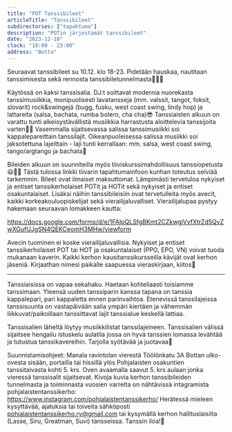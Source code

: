 ```yaml
---
title: "POT Tanssibileet"
articleTitle: "Tanssibileet"
subdirectories: ["tapahtuma"]
description: "POTin järjestämät tanssibileet"
date: "2023-12-10"
clock: "18:00 - 23:00"
address: "Botta"
---
```


Seuraavat tanssibileet su 10.12. klo 18-23. Pidetään hauskaa, nautitaan tanssimisesta sekä rennosta tanssibiletunnelmasta💃🕺🎉

Käytössä on kaksi tanssisalia. DJ:t soittavat modernia nuorekasta tanssimusiikkia, monipuolisesti lavatansseja (mm. valssit, tangot, foksit, slovarit) rock&swingejä (bugg, fusku, west coast swing, lindy hop) ja lattareita (salsa, bachata, rumba bolero, cha cha)😎
Tanssiaisten alkuun on varattu tunti alkeisystävällistä musiikkia harrastusta aloittelevia tanssijoita varten💃🕺
Vasemmalla sijaitsevassa salissa tanssimusiikki soi kappalepareittain tanssilajit. Oikeanpuoleisessa salissa musiikki soi jaksotettuna lajeittain - laji tunti kerrallaan: mm. salsa, west coast swing, tango/argtango ja bachata🎼

Bileiden alkuun on suunniteilla myös tiiviskurssimahdollisuus tanssiopetusta😃💃🕺 Tästä tulossa linkki tiivarin tapahtumainfoon kunhan toteutus selviää tarkemmin.
Bileet ovat ilmaiset maksuttomat. Lämpimästi tervetuloa nykyiset ja entiset tanssikerholaiset POTit ja HOTit sekä nykyiset ja entiset osakuntalaiset. Lisäksi näihin tanssibileisiin ovat tervetulleita myös avecit, kaikki korkeakouluopiskelijat sekä vierailijaluvalliset.
Vierailijalupaa pystyy hakemaan seuraavan lomakkeen kautta:

https://docs.google.com/forms/d/e/1FAIpQLSfgBKmt2CZkwgjVvfXtrZd5QvZwXGufUJgSN4QEKCeomH3MHw/viewform

Avecin tuominen ei koske vierailijaluvallisia. Nykyiset ja entiset tanssikerholaiset POT tai HOT ja osakuntalaiset (PPO, EPO, VN) voivat tuoda mukanaan kaverin. Kaikki kerhon kausitanssikursseilla kävijät ovat kerhon jäseniä.
Kirjaathan nimesi paikalle saapuessa vieraskirjaan, kiitos🙂

---------------------
Tanssiaisissa on vapaa sekahaku. Haetaan kohteliaasti toisiamme tanssimaan. Yleensä uuden tanssiparin kanssa tapana on tanssia kappalepari, pari kappaletta ennen parinvaihtoa. Etenevissä tanssilajeissa tanssisuunta on vastapäivään salia ympäri kiertäen ja vähemmän liikkuvat/paikoillaan tanssittavat lajit tanssialue keskellä lattiaa.

Tanssisalien läheltä löytyy musiikkilistat tanssilajeineen. Tanssisalien välissä sijaitsee hengailu istuskelu aulatila jossa on hyvä tanssien lomassa levähtää ja tutustua tanssikavereihin. Tarjolla syötävää ja juotavaa🎉

Suunnistamisohjeet: Manala ravintolan vierestä Töölönkatu 3A Bottan ulko-ovesta sisään, portailla tai hissillä ylös Pohjalaisten osakuntien tanssitaivasta kohti 5. krs. Oven avaamalla saavut 5. krs aulaan jonka vieressä tanssisalit sijaitsevat.
Kivoja kuvia kerhon tanssibileiden tunnelmasta ja toiminnasta vuosien varrelta on nähtävissä intagramista pohjalaistentanssikerho:
https://www.instagram.com/pohjalaistentanssikerho/
Herätessä mieleen kysyttävää, ajatuksia tai toiveita sähköposti pohjalaistentanssikerho.ry@gmail.com tai kysymällä kerhon hallituslaisilta (Lasse, Siru, Greatman, Suvi) tansseissa.
Tanssin iloa!🙂
